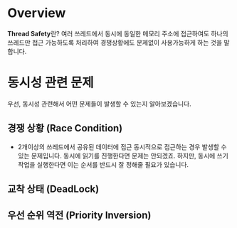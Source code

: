 # Overview

**Thread Safety**란? 여러 쓰레드에서 동시에 동일한 메모리 주소에 접근하여도 하나의 쓰레드만 접근 가능하도록 처리하여 경쟁상황에도 문제없이 사용가능하게 하는 것을 말합니다.

# 동시성 관련 문제

우선, 동시성 관련해서 어떤 문제들이 발생할 수 있는지 알아보겠습니다.

## 경쟁 상황 (Race Condition)

- 2개이상의 쓰레드에서 공유된 데이터에 접근 동시적으로 접근하는 경우 발생할 수 있는 문제입니다. 동시에 읽기를 진행한다면 문제는 안되겠죠. 하지만, 동시에 쓰기 작업을 실행한다면 이는 순서를 반드시 잘 정해줄 필요가 있습니다.

## 교착 상태 (DeadLock)



## 우선 순위 역전 (Priority Inversion)


